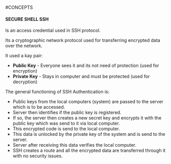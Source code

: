 #CONCEPTS 


#### SECURE SHELL SSH

Is an access credential used in SSH protocol. 

Its a cryptographic network protocol used for transferring encrypted data over the network. 

It used a kay pair: 

* **Public Key** - Everyone sees it and its not need of protection (used for encryption)
* **Private Key** - Stays in computer and must be protected (used for decryption)

The general functioning of SSH Authentication is: 

- Public keys from the local computers (system) are passed to the server which is to be accessed.
- Server then identifies if the public key is registered.
- If so, the server then creates a new secret key and encrypts it with the public key which was send to it via local computer.
- This encrypted code is send to the local computer.
- This data is unlocked by the private key of the system and is send to the server.
- Server after receiving this data verifies the local computer.
- SSH creates a route and all the encrypted data are transferred through it with no security issues.